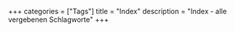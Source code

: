 +++
categories  = ["Tags"]
title       = "Index"
description = "Index - alle vergebenen Schlagworte"
+++



